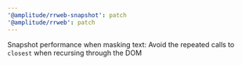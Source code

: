 ```yaml
---
'@amplitude/rrweb-snapshot': patch
'@amplitude/rrweb': patch
---
```


Snapshot performance when masking text: Avoid the repeated calls to `closest` when recursing through the DOM
